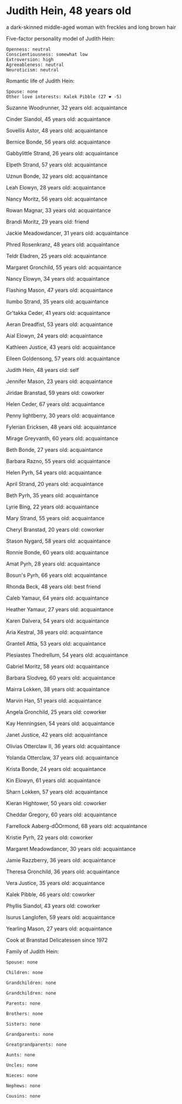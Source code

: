 # Judith Hein, 48 years old
a dark-skinned middle-aged woman with freckles and long brown hair

Five-factor personality model of Judith Hein:

	Openness: neutral
	Conscientiousness: somewhat low
	Extroversion: high
	Agreeableness: neutral
	Neuroticism: neutral


Romantic life of Judith Hein:

	Spouse: none
	Other love interests: Kalek Pibble (27 ❤ -5)

Suzanne Woodrunner, 32 years old: acquaintance

Cinder Siandol, 45 years old: acquaintance

Sovellis Astor, 48 years old: acquaintance

Bernice Bonde, 56 years old: acquaintance

Gabbylittle Strand, 26 years old: acquaintance

Elpeth Strand, 57 years old: acquaintance

Uznun Bonde, 32 years old: acquaintance

Leah Elowyn, 28 years old: acquaintance

Nancy Moritz, 56 years old: acquaintance

Rowan Magnar, 33 years old: acquaintance

Brandi Moritz, 29 years old: friend

Jackie Meadowdancer, 31 years old: acquaintance

Phred Rosenkranz, 48 years old: acquaintance

Teldr Eladren, 25 years old: acquaintance

Margaret Gronchild, 55 years old: acquaintance

Nancy Elowyn, 34 years old: acquaintance

Flashing Mason, 47 years old: acquaintance

Ilumbo Strand, 35 years old: acquaintance

Gr'takka Ceder, 41 years old: acquaintance

Aeran Dreadfist, 53 years old: acquaintance

Aial Elowyn, 24 years old: acquaintance

Kathleen Justice, 43 years old: acquaintance

Eileen Goldensong, 57 years old: acquaintance

Judith Hein, 48 years old: self

Jennifer Mason, 23 years old: acquaintance

Jiridae Branstad, 59 years old: coworker

Helen Ceder, 67 years old: acquaintance

Penny lightberry, 30 years old: acquaintance

Fylerian Ericksen, 48 years old: acquaintance

Mirage Greyvanth, 60 years old: acquaintance

Beth Bonde, 27 years old: acquaintance

Barbara Razno, 55 years old: acquaintance

Helen Pyrh, 54 years old: acquaintance

April Strand, 20 years old: acquaintance

Beth Pyrh, 35 years old: acquaintance

Lyrie Bing, 22 years old: acquaintance

Mary Strand, 55 years old: acquaintance

Cheryl Branstad, 20 years old: coworker

Stason Nygard, 58 years old: acquaintance

Ronnie Bonde, 60 years old: acquaintance

Amat Pyrh, 28 years old: acquaintance

Bosun's Pyrh, 66 years old: acquaintance

Rhonda Beck, 48 years old: best friend

Caleb Yamaur, 64 years old: acquaintance

Heather Yamaur, 27 years old: acquaintance

Karen Dalvera, 54 years old: acquaintance

Aria Kestral, 38 years old: acquaintance

Grantell Attia, 53 years old: acquaintance

Plesiastes Thedrellum, 54 years old: acquaintance

Gabriel Moritz, 58 years old: acquaintance

Barbara Slodveg, 60 years old: acquaintance

Mairra Lokken, 38 years old: acquaintance

Marvin Han, 51 years old: acquaintance

Angela Gronchild, 25 years old: coworker

Kay Henningsen, 54 years old: acquaintance

Janet Justice, 42 years old: acquaintance

Olivias Otterclaw II, 36 years old: acquaintance

Yolanda Otterclaw, 37 years old: acquaintance

Krista Bonde, 24 years old: acquaintance

Kin Elowyn, 61 years old: acquaintance

Sharn Lokken, 57 years old: acquaintance

Kieran Hightower, 50 years old: coworker

Cheddar Gregory, 60 years old: acquaintance

Farrellock Aaberg-dÕOrmond, 68 years old: acquaintance

Kristie Pyrh, 22 years old: coworker

Margaret Meadowdancer, 30 years old: acquaintance

Jamie Razzberry, 36 years old: acquaintance

Theresa Gronchild, 36 years old: acquaintance

Vera Justice, 35 years old: acquaintance

Kalek Pibble, 46 years old: coworker

Phyllis Siandol, 43 years old: coworker

Isurus Langlofen, 59 years old: acquaintance

Yearling Mason, 27 years old: acquaintance

Cook at Branstad Delicatessen since 1972


Family of Judith Hein:

	Spouse: none

	Children: none

	Grandchildren: none

	Grandchildren: none

	Parents: none

	Brothers: none

	Sisters: none

	Grandparents: none

	Greatgrandparents: none

	Aunts: none

	Uncles: none

	Nieces: none

	Nephews: none

	Cousins: none

